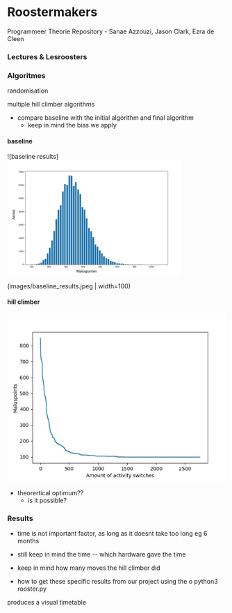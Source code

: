 # Roostermakers
Programmeer Theorie Repository - Sanae Azzouzi, Jason Clark, Ezra de Cleen

### Lectures & Lesroosters 



### Algoritmes 

randomisation

multiple hill climber algorithms 

- compare baseline with the initial algorithm and final algorithm
    - keep in mind the bias we apply

#### baseline

![baseline results]<img src="images/baseline_results.jpeg " width="400">

(images/baseline_results.jpeg | width=100)
<!-- <img src="baseline_results.jpeg" alt="drawing" width="200"/> -->


#### hill climber

![hill climber results](images/hillclimber_results.jpeg)


- theorertical optimum?? 
    - is it possible?

### Results

- time is not important factor, as long as it doesnt take too long eg 6 months
- still keep in mind the time -- which hardware gave the time 
- keep in mind how many moves the hill climber did

- how to get these specific results from our project using the o
python3 rooster.py

produces a visual timetable
